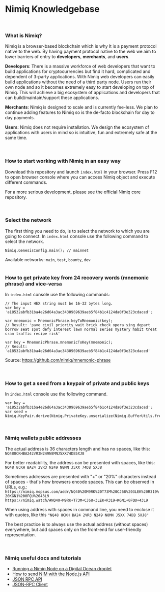 # Nimiq Knowledgebase
<br>

### What is Nimiq?

Nimiq is a browser-based blockchain which is why It is a payment protocol native to the web. By having payment protocol native to the web we aim to lower barriers of entry to **developers**, **merchants**, and **users**.

**Developers**: There is a massive workforce of web developers that want to build applications for cryptocurrencies but find it hard, complicated and dependent of 3-party applications. With Nimiq web developers can easily build applications without the need of a third party node. Users run their own node and so it becomes extremely easy to start developing on top of Nimiq. This will achieve a big ecosystem of applications and developers that can build/maintain/support these applications.

**Merchants**: Nimiq is designed to scale and is currently fee-less. We plan to continue adding features to Nimiq so is the de-facto blockchain for day to day payments.

**Users**: Nimiq does not require installation. We design the ecosystem of applications with users in mind so is intuitive, fun and extremely safe at the same time.
<br>
<br>
<br>

### How to start working with Nimiq in an easy way

Download this repository and launch `index.html` in your browser. Press F12 to open browser console where you can access Nimiq object and execute different commands.

For a more serious development, please see the official Nimiq core repository.
<br>
<br>
<br>

### Select the network

The first thing you need to do, is to select the network to which you are going to connect. In `index.html` console use the following command to select the network.

    Nimiq.GenesisConfig.main(); // mainnet

Available networks: `main`, `test`, `bounty`, `dev`
<br>
<br>

### How to get private key from 24 recovery words (mnemonic phrase) and vice-versa

In `index.html` console use the following commands:

    // The input HEX string must be 16-32 bytes long.
    var key = 'a18532abfb31ba4e26d64a3ac3430969639aeb5f84b1c4124da0f3e323cdaced';

    var mnemonic = MnemonicPhrase.keyToMnemonic(key);
    // Result: 'pave civil priority wait brick check opera sing depart borrow seat spot defy interest lawn normal series mystery habit treat cram traffic recipe risk'

    var key = MnemonicPhrase.mnemonicToKey(mnemonic);
    // Result: 'a18532abfb31ba4e26d64a3ac3430969639aeb5f84b1c4124da0f3e323cdaced' 

Source: https://github.com/nimiq/mnemonic-phrase
<br>
<br>
<br>

### How to get a seed from a keypair of private and public keys

In `index.html` console use the following command.

    var key = 'a18532abfb31ba4e26d64a3ac3430969639aeb5f84b1c4124da0f3e323cdaced';
    var seed = Nimiq.KeyPair.derive(Nimiq.PrivateKey.unserialize(Nimiq.BufferUtils.fromHex(key))).toHex();
<br>

### Nimiq wallets public addresses

The actual address is 36 characters length and has no spaces, like this: `NQ488CKHBA242VR3N249N8MNJ5XX74DB5XJ8`

For better readability, the address can be presented with spaces, like this: `NQ48 8CKH BA24 2VR3 N249 N8MN J5XX 74DB 5XJ8`

Sometimes addresses are presented with "+" or "20%" characters instead of spaces - that's how browsers encode spaces.
This can be observed in URLs, e.g.:
`https://nimiq.mopsus.com/addr/NQ40%20M9RK%20T73M%20CJ68%203LEK%20R319%20KGN1%200FQU%2043L9`
`https://nimiq.watch/#NQ40+M9RK+T73M+CJ68+3LEK+R319+KGN1+0FQU+43L9`

When using address with spaces in command line, you need to enclose it with quotes, like this `"NQ48 8CKH BA24 2VR3 N249 N8MN J5XX 74DB 5XJ8"`

The best practice is to always use the actual address (without spaces) everywhere, but add spaces only on the front-end for user-friendly representation.
<br>
<br>
<br>

### Nimiq useful docs and tutorials

* [Running a Nimiq Node on a Digital Ocean droplet](https://gist.github.com/rlafranchi/6a1772c07c1eccafe2f21f784632504d)
* [How to send NIM with the Node.js API](https://nimiq.community/blog/sending-nim-with-the-api/)
* [JSON RPC API](https://github.com/nimiq-network/core/wiki/JSON-RPC-API)
* [JSON-RPC Client](https://github.com/nimiq-network/core/blob/master/doc/json-rpc-client.md)
<br>
